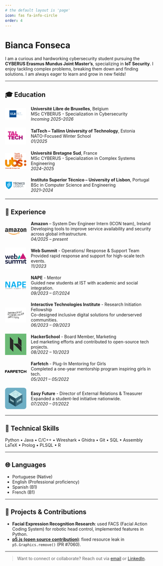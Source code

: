```yaml
---
# the default layout is 'page'
icon: fas fa-info-circle
order: 4
---
```


# Bianca Fonseca

I am a curious and hardworking cybersecurity student pursuing the **CYBERUS Erasmus Mundus Joint Master’s**, specializing in **IoT Security**. I enjoy tackling complex problems, breaking them down and finding solutions. I am always eager to learn and grow in new fields!

---

## 🎓 Education
<div style="display: flex; align-items: center; gap: 15px; margin-bottom: 20px;">
  <img src="../assets/images/ulb.png" alt="ULB logo" style="width: 70px;">
  <div>
    <strong>Université Libre de Bruxelles</strong>, Belgium<br/>
    MSc CYBERUS - Specialization in Cybersecurity<br/>
    <em>Incoming 2025–2026</em>
  </div>
</div>

<div style="display: flex; align-items: center; gap: 15px; margin-bottom: 20px;">
  <img src="../assets/images/taltech.png" alt="TalTech logo" style="width: 70px;">
  <div>
    <strong>TalTech – Tallinn University of Technology</strong>, Estonia<br/>
    NATO-Focused Winter School<br/>
    <em>01/2025</em>
  </div>
</div>

<div style="display: flex; align-items: center; gap: 15px; margin-bottom: 20px;">
  <img src="../assets/images/ubs.png" alt="UBS logo" style="width: 70px;">
  <div>
    <strong>Université Bretagne Sud</strong>, France<br/>
    MSc CYBERUS - Specialization in Complex Systems Engineering<br/>
    <em>2024–2025</em>
  </div>
</div>

<div style="display: flex; align-items: center; gap: 15px; margin-bottom: 20px;">
  <img src="../assets/images/ist.png" alt="IST logo" style="width: 70px;">
  <div>
    <strong>Instituto Superior Técnico – University of Lisbon</strong>, Portugal<br/>
    BSc in Computer Science and Engineering<br/>
    <em>2021–2024</em>
  </div>
</div>

---

## 💼 Experience
<div style="display: flex; align-items: center; gap: 15px; margin-bottom: 20px;">
  <img src="../assets/images/amazon.png" alt="Amazon logo" style="width: 70px;">
  <div>
    <strong>Amazon</strong> – System Dev Engineer Intern (ICON team), Ireland<br/>
    Developing tools to improve service availability and security across global infrastructure.
    <br/>
    <em>04/2025 – present</em>
  </div>
</div>

<div style="display: flex; align-items: center; gap: 15px; margin-bottom: 20px;">
  <img src="../assets/images/websummit.png" alt="Web Summit logo" style="width: 70px;">
  <div>
    <strong>Web Summit</strong> - Operations/ Response & Support Team<br/>
    Provided rapid response and support for high-scale tech events.
    <br/>
    <em>11/2023</em>
  </div>
</div>

<div style="display: flex; align-items: center; gap: 15px; margin-bottom: 20px;">
  <img src="../assets/images/nape.png" alt="NAPE logo" style="width: 70px;">
  <div>
    <strong>NAPE</strong> - Mentor<br/>
    Guided new students at IST with academic and social integration.
    <br/>
    <em>09/2023 – 07/2024</em>
  </div>
</div>

<div style="display: flex; align-items: center; gap: 15px; margin-bottom: 20px;">
  <img src="../assets/images/iti.png" alt="ITI logo" style="width: 70px;">
  <div>
    <strong>Interactive Technologies Institute</strong> - Research Initiation Fellowship<br/>
    Co-designed inclusive digital solutions for underserved communities.
    <br/>
    <em>06/2023 – 09/2023</em>
  </div>
</div>

<div style="display: flex; align-items: center; gap: 15px; margin-bottom: 20px;">
  <img src="../assets/images/hackerschool.png" alt="HackerSchool logo" style="width: 70px;">
  <div>
    <strong>HackerSchool</strong> - Board Member, Marketing<br/>
    Led marketing efforts and contributed to open-source tech projects.
    <br/>
    <em>08/2022 – 10/2023</em>
  </div>
</div>

<div style="display: flex; align-items: center; gap: 15px; margin-bottom: 20px;">
  <img src="../assets/images/farfetch.png" alt="Farfetch logo" style="width: 70px;">
  <div>
    <strong>Farfetch</strong> - Plug-In Mentoring for Girls<br/>
    Completed a one-year mentorship program inspiring girls in tech.
    <br/>
    <em>05/2021 – 05/2022</em>
  </div>
</div>

<div style="display: flex; align-items: center; gap: 15px; margin-bottom: 20px;">
  <img src="../assets/images/easyfuture.png" alt="Easy Future logo" style="width: 70px;">
  <div>
    <strong>Easy Future</strong> - Director of External Relations & Treasurer<br/>
    Expanded a student-led initiative nationwide.
    <br/>
    <em>07/2020 – 01/2022</em>
  </div>
</div>

---

## 🧠 Technical Skills

Python • Java • C/C++ • Wireshark • Ghidra • Git • SQL • Assembly  
LaTeX • Prolog • PLSQL • R

---

## 🌐 Languages

- Portuguese (Native)  
- English (Professional proficiency)  
- Spanish (B1)  
- French (B1)

---

## 🧪 Projects & Contributions

- **Facial Expression Recognition Research**: used FACS (Facial Action Coding System) for robotic head control, implemented features in Python.  
- [**p5.js (open source contribution)**](https://github.com/processing/p5.js/pull/7060): fixed resource leak in `p5.Graphics.remove()` (PR #7060).

---

> Want to connect or collaborate? Reach out via [email](mailto:bsnfonseca@gmail.com) or [LinkedIn](https://www.linkedin.com/in/bianca-fonseca/).
